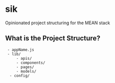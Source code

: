 sik
===

Opinionated project structuring for the MEAN stack


## What is the Project Structure?

```
 - appName.js
 - lib/
     - apis/
     - components/
     - pages/
     - models/
  - config/
```
